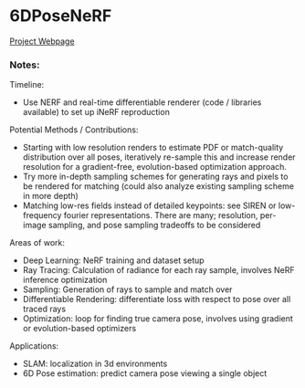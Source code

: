 # 6DPoseNeRF
[Project Webpage](https://axquaris.github.io/6DPoseNeRF/)


### Notes:
Timeline:
 - Use NERF and real-time differentiable renderer (code / libraries available) to set up iNeRF reproduction

Potential Methods / Contributions:
  - Starting with low resolution renders to estimate PDF or match-quality distribution over all poses, 
    iteratively re-sample this and increase render resolution for a gradient-free, evolution-based optimization 
    approach.
  - Try more in-depth sampling schemes for generating rays and pixels to be rendered for matching
    (could also analyze existing sampling scheme in more depth)
  - Matching low-res fields instead of detailed keypoints: see SIREN or low-frequency fourier representations.
    There are many; resolution, per-image sampling, and pose sampling tradeoffs to be considered

Areas of work:
 - Deep Learning: NeRF training and dataset setup
 - Ray Tracing: Calculation of radiance for each ray sample, involves NeRF inference optimization
 - Sampling: Generation of rays to sample and match over
 - Differentiable Rendering: differentiate loss with respect to pose over all traced rays
 - Optimization: loop for finding true camera pose, involves using gradient or evolution-based optimizers

Applications:
 - SLAM: localization in 3d environments
 - 6D Pose estimation: predict camera pose viewing a single object
